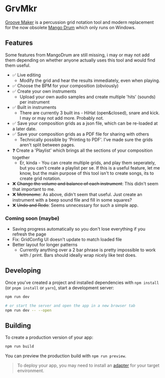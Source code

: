 # GrvMkr
[Groove Maker](https://oliverdelange.co.uk/grvmkr/) is a percussion grid notation tool and modern replacement for the now obsolete [Mango Drum](http://mangodrum.com/) which only runs on Windows.

## Features
Some features from MangoDrum are still missing, i may or may not add them depending on whether anyone actually uses this tool and would find them useful. 

- ✅ Live editing
  - Modify the grid and hear the results immediately, even when playing.
- ✅ Choose the BPM for your composition (obviously)
- ✅ Create your own instruments
  - Upload your own audio samples and create multiple 'hits' (sounds) per instrument
- ✅ Built in instruments
  - There are currently 3 built ins - HiHat (open&closed), snare and kick. I may or may not add more. Probably not. 
- ✅ Save your composition grids as a json file, which can be re-loaded at a later date. 
- ✅ Save your composition grids as a PDF file for sharing with others
  -  Technically possible by 'Printing to PDF'. I've made sure the grids aren't split between pages. 
- ❓ Create a 'Playlist' which brings all the sections of your composition together
  -  Er, kinda - You can create multiple grids, and play them seperately, but you can't create a playlist per se. If this is a useful feature, let me know, but the main purpose of this tool isn't to create songs, its to create grid notation.
- ❌ ~~Change the volume and balance of each instrument~~: This didn't seem that important to me.
- ❌ ~~Metronome~~: As above, didn't seem that useful. Just create an instrument with a beep sound file and fill in some squares?
- ❌ ~~Undo and Redo~~: Seems unnecessary for such a simple app.

### Coming soon (maybe)
- Saving progress automatically so you don't lose everything if you refresh the page
- Fix: GridConfig UI doesn't update to match loaded file
- Better layout for longer patterns
  - Currently anything over a 2 bar phrase is pretty impossible to work with / print. Bars should ideally wrap nicely like test does. 

  
## Developing

Once you've created a project and installed dependencies with `npm install` (or `pnpm install` or `yarn`), start a development server:

```bash
npm run dev

# or start the server and open the app in a new browser tab
npm run dev -- --open
```

## Building

To create a production version of your app:

```bash
npm run build
```

You can preview the production build with `npm run preview`.

> To deploy your app, you may need to install an [adapter](https://svelte.dev/docs/kit/adapters) for your target environment.
